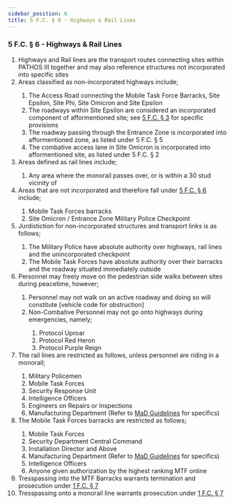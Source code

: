 ```yaml
---
sidebar_position: 6
title: 5 F.C. § 6 - Highways & Rail Lines
---
```

<h3 id="FC5.6">5 F.C. § 6 - Highways & Rail Lines</h3>
<ol>
	<li>Highways and Rail lines are the transport routes connecting sites within PATHOS III together and may also reference structures not incorporated into specific sites</li>
	<li>Areas classified as non-incorporated highways include;</li>
	<ol style={{'list-style' : 'lower-alpha'}}>
		<li>The Access Road connecting the Mobile Task Force Barracks, Site Epsilon, Site Phi, Site Omicron and Site Epsilon</li>
		<li>The roadways within Site Epsilon are considered an incorporated component of afformentioned site; see <a href="https://legislation.scpf.io/foundation_code/ordinances/area_ordinance/site_epsilon">5 F.C. § 3</a> for specific provisions</li>
		<li>The roadway passing through the Entrance Zone is incorporated into afformentioned zone, as listed under 5 F.C. § 5</li>
		<li>The combative access lane in Site Omicron is incorporated into afformentioned site, as listed under 5 F.C. § 2</li>
	</ol>
	<li>Areas defined as rail lines include;</li>
	<ol style={{'list-style' : 'lower-alpha'}}>
		<li>Any area where the monorail passes over, or is within a 30 stud vicinity of</li>
	</ol>
	<li>Areas that are not incorporated and therefore fall under <a href="https://legislation.scpf.io/foundation_code/ordinances/area_ordinance/highways_and_rail">5 F.C. § 6</a> include;</li>
	<ol style={{'list-style' : 'lower-alpha'}}>
		<li>Mobile Task Forces barracks</li>
		<li>Site Omicron / Entrance Zone Military Police Checkpoint</li>
	</ol>
	<li>Jurdistiction for non-incorporated structures and transport links is as follows;</li>
	<ol style={{'list-style' : 'lower-alpha'}}>
		<li>The Military Police have absolute authority over highways, rail lines and the unincorporated checkpoint</li>
		<li>The Mobile Task Forces have absolute authority over their barracks and the roadway situated immediately outside</li>
	</ol>
	<li>Personnel may freely move on the pedestrian side walks between sites during peacetime, however;</li>
	<ol style={{'list-style' : 'lower-alpha'}}>
		<li>Personnel may not walk on an active roadway and doing so will constitute [vehicle code for obstruction]</li>
		<li>Non-Combative Personnel may not go onto highways during emergencies, namely;</li>
		<ol style={{'list-style' : 'lower-roman'}}>
			<li>Protocol Uproar</li>
			<li>Protocol Red Heron</li>
			<li>Protocol Purple Reign</li>
		</ol>
	</ol>
	<li>The rail lines are restricted as follows, unless personnel are riding in a monorail;</li>
	<ol style={{'list-style' : 'lower-alpha'}}>
		<li>Military Policemen</li>
		<li>Mobile Task Forces</li>
		<li>Security Response Unit</li>
		<li>Intelligence Officers</li>
		<li>Engineers on Repairs or Inspections</li>
		<li>Manufacturing Department (Refer to <a href="https://legislation.scpf.io/departments/manufacturing_department/priveleges">MaD Guidelines</a> for specifics)</li>
	</ol>
	<li>The Mobile Task Forces barracks are restricted as follows;</li>
	<ol style={{'list-style' : 'lower-alpha'}}>
		<li>Mobile Task Forces</li>
		<li>Security Department Central Command</li>
		<li>Installation Director and Above</li>
		<li>Manufacturing Department (Refer to <a href="https://legislation.scpf.io/departments/manufacturing_department/priveleges">MaD Guidelines</a> for specifics)</li>
		<li>Intelligence Officers</li>
		<li>Anyone given authorization by the highest ranking MTF online</li>
	</ol>
	<li>Tresspassing into the MTF Barracks warrants termination and prosecution under <a href="https://legislation.scpf.io/foundation_code/ordinances/area_ordinance/outlands">1 F.C. § 7</a></li>
	<li>Tresspassing onto a monorail line warrants prosecution under <a href="https://legislation.scpf.io/foundation_code/ordinances/area_ordinance/outlands">1 F.C. § 7</a></li>
</ol>